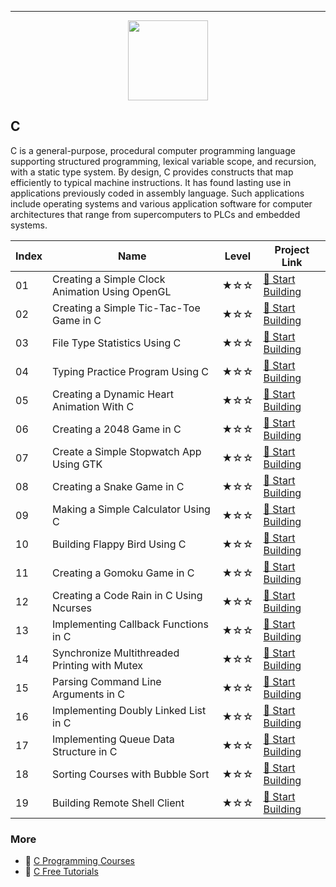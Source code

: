
---

<div align="center">
<img width="128px" src="https://file.labex.io/path/GAbMWgBPUOxV.png">
</div>

## C

C is a general-purpose, procedural computer programming language supporting structured programming, lexical variable scope, and recursion, with a static type system. By design, C provides constructs that map efficiently to typical machine instructions. It has found lasting use in applications previously coded in assembly language. Such applications include operating systems and various application software for computer architectures that range from supercomputers to PLCs and embedded systems.

|   Index | Name                                           | Level   | Project Link                                                                                                 |
|---------|------------------------------------------------|---------|--------------------------------------------------------------------------------------------------------------|
|      01 | Creating a Simple Clock Animation Using OpenGL | ★☆☆     | [🚀 Start Building](https://labex.io/courses/project-creating-a-simple-clock-animation-using-opengl-and-glut) |
|      02 | Creating a Simple Tic-Tac-Toe Game in C        | ★☆☆     | [🚀 Start Building](https://labex.io/courses/project-creating-a-simple-tic-tac-toe-game-in-c)                 |
|      03 | File Type Statistics Using C                   | ★☆☆     | [🚀 Start Building](https://labex.io/courses/project-file-type-statistics-using-c)                            |
|      04 | Typing Practice Program Using C                | ★☆☆     | [🚀 Start Building](https://labex.io/courses/project-typing-practice-program-using-c)                         |
|      05 | Creating a Dynamic Heart Animation With C      | ★☆☆     | [🚀 Start Building](https://labex.io/courses/project-creating-a-dynamic-heart-animation-with-c)               |
|      06 | Creating a 2048 Game in C                      | ★☆☆     | [🚀 Start Building](https://labex.io/courses/project-creating-a-2048-game-in-c)                               |
|      07 | Create a Simple Stopwatch App Using GTK        | ★☆☆     | [🚀 Start Building](https://labex.io/courses/project-create-a-simple-stopwatch-app-using-gtk)                 |
|      08 | Creating a Snake Game in C                     | ★☆☆     | [🚀 Start Building](https://labex.io/courses/project-creating-a-snake-game-in-c)                              |
|      09 | Making a Simple Calculator Using C             | ★☆☆     | [🚀 Start Building](https://labex.io/courses/project-making-a-simple-calculator-using-c)                      |
|      10 | Building Flappy Bird Using C                   | ★☆☆     | [🚀 Start Building](https://labex.io/courses/project-building-flappy-bird-using-c)                            |
|      11 | Creating a Gomoku Game in C                    | ★☆☆     | [🚀 Start Building](https://labex.io/courses/project-creating-a-gomoku-game-in-c)                             |
|      12 | Creating a Code Rain in C Using Ncurses        | ★☆☆     | [🚀 Start Building](https://labex.io/courses/project-creating-a-code-rain-in-c-using-ncurses)                 |
|      13 | Implementing Callback Functions in C           | ★☆☆     | [🚀 Start Building](https://labex.io/courses/project-callback-functions)                                      |
|      14 | Synchronize Multithreaded Printing with Mutex  | ★☆☆     | [🚀 Start Building](https://labex.io/courses/project-chaotic-typewriter)                                      |
|      15 | Parsing Command Line Arguments in C            | ★☆☆     | [🚀 Start Building](https://labex.io/courses/project-command-line-arguments)                                  |
|      16 | Implementing Doubly Linked List in C           | ★☆☆     | [🚀 Start Building](https://labex.io/courses/project-doubly-linked-list)                                      |
|      17 | Implementing Queue Data Structure in C         | ★☆☆     | [🚀 Start Building](https://labex.io/courses/project-implementing-a-queue)                                    |
|      18 | Sorting Courses with Bubble Sort               | ★☆☆     | [🚀 Start Building](https://labex.io/courses/project-organizing-course-list)                                  |
|      19 | Building Remote Shell Client                   | ★☆☆     | [🚀 Start Building](https://labex.io/courses/project-remote-shell)                                            |

### More

- 🔗 [C Programming Courses](https://github.com/labex-labs/awesome-programming-courses?tab=readme-ov-file#c)
- 🔗 [C Free Tutorials](https://github.com/labex-labs/c-free-tutorials)

